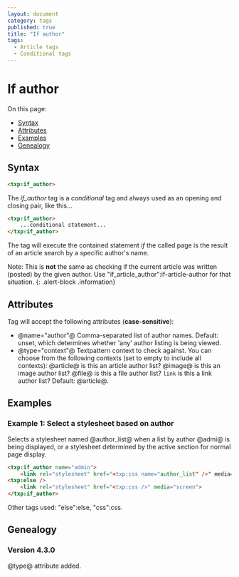 ```yaml
---
layout: document
category: tags
published: true
title: "If author"
tags:
  - Article tags
  - Conditional tags
---
```


# If author

On this page:

* [Syntax](#user-content-syntax)
* [Attributes](#user-content-attributes)
* [Examples](#user-content-examples)
* [Genealogy](#user-content-genealogy)

## Syntax

```html
<txp:if_author>
```

The *if_author* tag is a _conditional_ tag and always used as an opening and closing pair, like this...

```html
<txp:if_author>
    ...conditional statement...
</txp:if_author>
```

The tag will execute the contained statement *if* the called page is the result of an article search by a specific author's name.

Note: This is **not** the same as checking if the current article was written (posted) by the given author. Use "if_article_author":if-article-author for that situation.
{: .alert-block .information}

## Attributes

Tag will accept the following attributes (**case-sensitive**):

* @name="author"@
Comma-separated list of author names.
Default: unset, which determines whether 'any' author listing is being viewed.
* @type="context"@
Textpattern context to check against. You can choose from the following contexts (set to empty to include all contexts):
@article@ is this an article author list?
@image@ is this an image author list?
@file@ is this a file author list?
`link` is this a link author list?
Default: @article@.

## Examples

### Example 1: Select a stylesheet based on author

Selects a stylesheet named @author_list@ when a list by author @admi@ is being displayed, or a stylesheet determined by the active section for normal page display.

```html
<txp:if_author name="admin">
    <link rel="stylesheet" href="<txp:css name="author_list" />" media="screen">
<txp:else />
    <link rel="stylesheet" href="<txp:css />" media="screen">
</txp:if_author>
```

Other tags used: "else":else, "css":css.

## Genealogy

### Version 4.3.0

@type@ attribute added.
